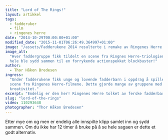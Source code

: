 ```yaml
---
title: "Lord of The Rings!"
layout: artikkel
tags:
  - fadderuker
  - film
  - ringenes herre
date: "2014-10-29T00:00:00+01:00"
modified_date: "2015-11-01T06:26:49.364997+01:00"
image: "/assets/Fadderukene 2014 resulterte i remake av Ringenes Herre.png"
image_alt:
  "Hver faddergruppe fikk tildelt en scene fra Ringnes Herre-triologien. Det
  hele ble sydd sammen til en forrykende actionspekket blockbuster!"
author:
  - Thor Håkon Bredesen
ingress:
  "Under fadderukene fikk unge og lovende fadderbarn i oppdrag å spille inn en
  scene fra Ringenes Herre-filmene. Dette gjorde mange av gruppene med stor
  kreativitet."
excerpt: "Endelig er den her! Ringenes Herre tolket av ferske fadderbarn!"
slug: "lord-of-the-rings"
video: 110293648
photographer: "Thor Håkon Bredesen"
---
```


Etter mye om og men er endelig alle innspilte klipp samlet inn og sydd sammen.
Om du ikke har 12 timer å bruke på å se hele sagaen er dette et godt alternativ.
